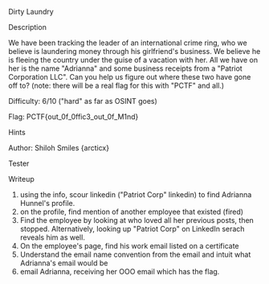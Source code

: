 Dirty Laundry

Description

We have been tracking the leader of an international crime ring, who we believe is laundering money through his girlfriend's business. We believe he is fleeing the country under the guise of a vacation with her. All we have on her is the name "Adrianna" and some business receipts from a "Patriot Corporation LLC". Can you help us figure out where these two have gone off to?
(note: there will be a real flag for this with "PCTF" and all.)

Difficulty: 6/10 ("hard" as far as OSINT goes)

Flag: PCTF{out_0f_0ffic3_out_0f_M1nd}

Hints

Author: Shiloh Smiles {arcticx}

Tester 

Writeup
1. using the info, scour linkedin ("Patriot Corp" linkedin) to find Adrianna Hunnel's profile. 
2. on the profile, find mention of another employee that existed (fired)
3. Find the employee by looking at who loved all her previous posts, then stopped. Alternatively, looking up "Patriot Corp" on LinkedIn serach reveals him as well.
4. On the employee's page, find his work email listed on a certificate
5. Understand the email name convention from the email and intuit what Adrianna's email would be
6. email Adrianna, receiving her OOO email which has the flag.


